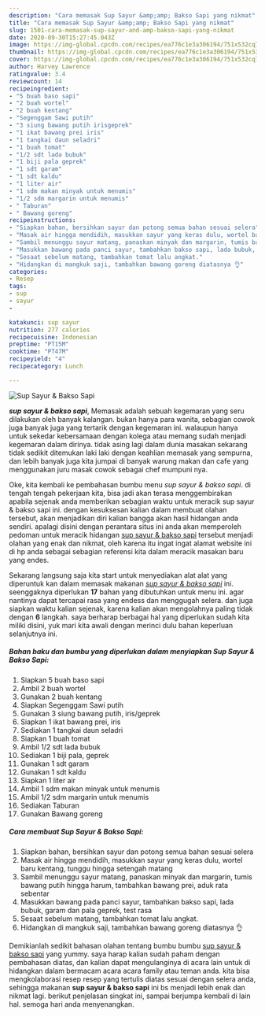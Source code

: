 ```yaml
---
description: "Cara memasak Sup Sayur &amp;amp; Bakso Sapi yang nikmat"
title: "Cara memasak Sup Sayur &amp;amp; Bakso Sapi yang nikmat"
slug: 1501-cara-memasak-sup-sayur-and-amp-bakso-sapi-yang-nikmat
date: 2020-09-30T15:27:45.043Z
image: https://img-global.cpcdn.com/recipes/ea776c1e3a306194/751x532cq70/sup-sayur-bakso-sapi-foto-resep-utama.jpg
thumbnail: https://img-global.cpcdn.com/recipes/ea776c1e3a306194/751x532cq70/sup-sayur-bakso-sapi-foto-resep-utama.jpg
cover: https://img-global.cpcdn.com/recipes/ea776c1e3a306194/751x532cq70/sup-sayur-bakso-sapi-foto-resep-utama.jpg
author: Harvey Lawrence
ratingvalue: 3.4
reviewcount: 14
recipeingredient:
- "5 buah baso sapi"
- "2 buah wortel"
- "2 buah kentang"
- "Segenggam Sawi putih"
- "3 siung bawang putih irisgeprek"
- "1 ikat bawang prei iris"
- "1 tangkai daun seladri"
- "1 buah tomat"
- "1/2 sdt lada bubuk"
- "1 biji pala geprek"
- "1 sdt garam"
- "1 sdt kaldu"
- "1 liter air"
- "1 sdm makan minyak untuk menumis"
- "1/2 sdm margarin untuk menumis"
- " Taburan"
- " Bawang goreng"
recipeinstructions:
- "Siapkan bahan, bersihkan sayur dan potong semua bahan sesuai selera"
- "Masak air hingga mendidih, masukkan sayur yang keras dulu, wortel baru kentang, tunggu hingga setengah matang"
- "Sambil menunggu sayur matang, panaskan minyak dan margarin, tumis bawang putih hingga harum, tambahkan bawang prei, aduk rata sebentar"
- "Masukkan bawang pada panci sayur, tambahkan bakso sapi, lada bubuk, garam dan pala geprek, test rasa"
- "Sesaat sebelum matang, tambahkan tomat lalu angkat."
- "Hidangkan di mangkuk saji, tambahkan bawang goreng diatasnya 👌"
categories:
- Resep
tags:
- sup
- sayur
- 

katakunci: sup sayur  
nutrition: 277 calories
recipecuisine: Indonesian
preptime: "PT15M"
cooktime: "PT47M"
recipeyield: "4"
recipecategory: Lunch

---
```



![Sup Sayur &amp; Bakso Sapi](https://img-global.cpcdn.com/recipes/ea776c1e3a306194/751x532cq70/sup-sayur-bakso-sapi-foto-resep-utama.jpg)

<b><i>sup sayur &amp; bakso sapi</i></b>, Memasak adalah sebuah kegemaran yang seru dilakukan oleh banyak kalangan. bukan hanya para wanita, sebagian cowok juga banyak juga yang tertarik dengan kegemaran ini. walaupun hanya untuk sekedar kebersamaan dengan kolega atau memang sudah menjadi kegemaran dalam dirinya. tidak asing lagi dalam dunia masakan sekarang tidak sedikit ditemukan laki laki dengan keahlian memasak yang sempurna, dan lebih banyak juga kita jumpai di banyak warung makan dan cafe yang menggunakan juru masak cowok sebagai chef mumpuni nya.



Oke, kita kembali ke pembahasan bumbu menu <i>sup sayur &amp; bakso sapi</i>. di tengah tengah pekerjaan kita, bisa jadi akan terasa menggembirakan apabila sejenak anda memberikan sebagian waktu untuk meracik sup sayur &amp; bakso sapi ini. dengan kesuksesan kalian dalam membuat olahan tersebut, akan menjadikan diri kalian bangga akan hasil hidangan anda sendiri. apalagi disini dengan perantara situs ini anda akan memperoleh pedoman untuk meracik hidangan <u>sup sayur &amp; bakso sapi</u> tersebut menjadi olahan yang enak dan nikmat, oleh karena itu ingat ingat alamat website ini di hp anda sebagai sebagian referensi kita dalam meracik masakan baru yang endes.


Sekarang langsung saja kita start untuk menyediakan alat alat yang diperuntuk kan dalam memasak makanan <u><i>sup sayur &amp; bakso sapi</i></u> ini. seenggaknya diperlukan <b>17</b> bahan yang dibutuhkan untuk menu ini. agar nantinya dapat tercapai rasa yang endess dan menggugah selera. dan juga siapkan waktu kalian sejenak, karena kalian akan mengolahnya paling tidak dengan <b>6</b> langkah. saya berharap berbagai hal yang diperlukan sudah kita miliki disini, yuk mari kita awali dengan merinci dulu bahan keperluan selanjutnya ini.

<!--inarticleads1-->

##### Bahan baku dan bumbu yang diperlukan dalam menyiapkan Sup Sayur &amp; Bakso Sapi:

1. Siapkan 5 buah baso sapi
1. Ambil 2 buah wortel
1. Gunakan 2 buah kentang
1. Siapkan Segenggam Sawi putih
1. Gunakan 3 siung bawang putih, iris/geprek
1. Siapkan 1 ikat bawang prei, iris
1. Sediakan 1 tangkai daun seladri
1. Siapkan 1 buah tomat
1. Ambil 1/2 sdt lada bubuk
1. Sediakan 1 biji pala, geprek
1. Gunakan 1 sdt garam
1. Gunakan 1 sdt kaldu
1. Siapkan 1 liter air
1. Ambil 1 sdm makan minyak untuk menumis
1. Ambil 1/2 sdm margarin untuk menumis
1. Sediakan  Taburan
1. Gunakan  Bawang goreng




<!--inarticleads2-->

##### Cara membuat Sup Sayur &amp; Bakso Sapi:

1. Siapkan bahan, bersihkan sayur dan potong semua bahan sesuai selera
1. Masak air hingga mendidih, masukkan sayur yang keras dulu, wortel baru kentang, tunggu hingga setengah matang
1. Sambil menunggu sayur matang, panaskan minyak dan margarin, tumis bawang putih hingga harum, tambahkan bawang prei, aduk rata sebentar
1. Masukkan bawang pada panci sayur, tambahkan bakso sapi, lada bubuk, garam dan pala geprek, test rasa
1. Sesaat sebelum matang, tambahkan tomat lalu angkat.
1. Hidangkan di mangkuk saji, tambahkan bawang goreng diatasnya 👌




Demikianlah sedikit bahasan olahan tentang bumbu bumbu <u>sup sayur &amp; bakso sapi</u> yang yummy. saya harap kalian sudah paham dengan pembahasan diatas, dan kalian dapat mengulanginya di acara lain untuk di hidangkan dalam bermacam acara acara family atau teman anda. kita bisa mengkolaborasi resep resep yang tertulis diatas sesuai dengan selera anda, sehingga makanan <b>sup sayur &amp; bakso sapi</b> ini bs menjadi lebih enak dan nikmat lagi. berikut penjelasan singkat ini, sampai berjumpa kembali di lain hal. semoga hari anda menyenangkan.
